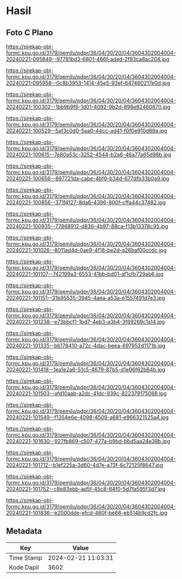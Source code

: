 # Hasil

## Foto C Plano

https://sirekap-obj-formc.kpu.go.id/3179/pemilu/pdpr/36/04/30/20/04/3604302004004-20240221-095849--97781bd3-6801-466f-aded-2f93ca8ac204.jpg

https://sirekap-obj-formc.kpu.go.id/3179/pemilu/pdpr/36/04/30/20/04/3604302004004-20240221-095958--0c8b3953-1414-45e5-93ef-647460217e0d.jpg

https://sirekap-obj-formc.kpu.go.id/3179/pemilu/pdpr/36/04/30/20/04/3604302004004-20240221-100302--1bb9b9f6-1d01-4092-9b2d-898e82460870.jpg

https://sirekap-obj-formc.kpu.go.id/3179/pemilu/pdpr/36/04/30/20/04/3604302004004-20240221-100529--5af3c0d0-5aa0-44cc-ad41-f0f0e910d89a.jpg

https://sirekap-obj-formc.kpu.go.id/3179/pemilu/pdpr/36/04/30/20/04/3604302004004-20240221-100615--7e80a53c-3252-4544-b2a6-46a77a65d98b.jpg

https://sirekap-obj-formc.kpu.go.id/3179/pemilu/pdpr/36/04/30/20/04/3604302004004-20240221-100656--897721da-cabe-4bf0-b34d-677dfb33b0a9.jpg

https://sirekap-obj-formc.kpu.go.id/3179/pemilu/pdpr/36/04/30/20/04/3604302004004-20240221-100856--371f4127-8da6-4396-800f-cffa44c37482.jpg

https://sirekap-obj-formc.kpu.go.id/3179/pemilu/pdpr/36/04/30/20/04/3604302004004-20240221-100935--77868912-d836-4b97-88ca-f13b13378c95.jpg

https://sirekap-obj-formc.kpu.go.id/3179/pemilu/pdpr/36/04/30/20/04/3604302004004-20240221-101026--8011ad4d-0ae9-4f18-be2d-a26baf00ccdc.jpg

https://sirekap-obj-formc.kpu.go.id/3179/pemilu/pdpr/36/04/30/20/04/3604302004004-20240221-101107--742199a3-6553-41bb-bd01-af1cfb729ab6.jpg

https://sirekap-obj-formc.kpu.go.id/3179/pemilu/pdpr/36/04/30/20/04/3604302004004-20240221-101151--31b95535-3945-4aea-a53a-e1557491d7e3.jpg

https://sirekap-obj-formc.kpu.go.id/3179/pemilu/pdpr/36/04/30/20/04/3604302004004-20240221-101238--e73bbcf1-1bd7-4eb3-a3b4-3f69269c1a14.jpg

https://sirekap-obj-formc.kpu.go.id/3179/pemilu/pdpr/36/04/30/20/04/3604302004004-20240221-101335--bb178410-a72c-4dac-beea-697952d1171b.jpg

https://sirekap-obj-formc.kpu.go.id/3179/pemilu/pdpr/36/04/30/20/04/3604302004004-20240221-101418--1ea1e2a6-51c5-4679-87b5-d1e06f62b84b.jpg

https://sirekap-obj-formc.kpu.go.id/3179/pemilu/pdpr/36/04/30/20/04/3604302004004-20240221-101503--afd10aab-a2dc-41dc-939c-822379175068.jpg

https://sirekap-obj-formc.kpu.go.id/3179/pemilu/pdpr/36/04/30/20/04/3604302004004-20240221-101549--f1354e6e-4098-4509-a681-e966321525a4.jpg

https://sirekap-obj-formc.kpu.go.id/3179/pemilu/pdpr/36/04/30/20/04/3604302004004-20240221-101630--927fb869-c507-477a-b9bd-bbd5aa24e38b.jpg

https://sirekap-obj-formc.kpu.go.id/3179/pemilu/pdpr/36/04/30/20/04/3604302004004-20240221-101712--b1ef225a-3d60-4d7e-a73f-6c72125f8647.jpg

https://sirekap-obj-formc.kpu.go.id/3179/pemilu/pdpr/36/04/30/20/04/3604302004004-20240221-101752--c8e83ebb-ad5f-45c8-84f0-5d7fa595f3d7.jpg

https://sirekap-obj-formc.kpu.go.id/3179/pemilu/pdpr/36/04/30/20/04/3604302004004-20240221-101836--e2000dde-efcd-460f-be66-eb514b9cd2fc.jpg


## Metadata

| Key        | Value               |
| ---------- | ------------------- |
| Time Stamp | 2024-02-21 11:03:31 |
| Kode Dapil | 3602                |



